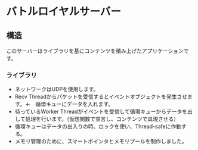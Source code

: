 # バトルロイヤルサーバー
## 構造
このサーバーはライブラリを基にコンテンツを積み上げたアプリケーションです。
### ライブラリ
- ネットワークはUDPを使用します。
- Recv Threadからパケットを受信するとイベントオブジェクトを発生させます。＋　循環キューにデータを入れます。
- 待っているWorker Threadがイベントを受信して循環キューからデータを出して処理を行います。（仮想関数で宣言し、コンテンツで具現させる）
- 循環キューはデータの出入りの時、ロックを使い、Thread-safeに作動する。
- メモリ管理のために、スマートポインタとメモリプールを制作しました。
